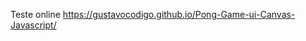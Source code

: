Teste online <a href="https://gustavocodigo.github.io/Pong-Game-ui-Canvas-Javascript/">https://gustavocodigo.github.io/Pong-Game-ui-Canvas-Javascript/
